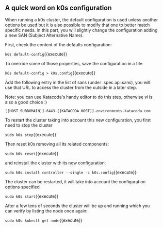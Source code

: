 ## A quick word on k0s configuration

When running a k0s cluster, the default configuration is used unless another options be used but it is also possible to modify that one to better match specific needs. In this part, you will slightly change the configuration adding a new SAN (Subject Alternative Name).

First, check the content of the defaults configuration:

`k0s default-config`{{execute}}

To override some of those properties, save the configuration in a file:

`k0s default-config > k0s.config`{{execute}}

Add the following entry in the list of sans (under .spec.api.sans), you will use that URL to access the cluster from the outside in a later step.

Note: you can use Katacoda's handy editor to do this step, otherwise *vi* is also a good choice :)

`[[HOST_SUBDOMAIN]]-6443-[[KATACODA_HOST]].environments.katacoda.com`

To restart the cluster taking into account this new configuration, you first need to stop the cluster

`sudo k0s stop`{{execute}}

Then reset k0s removing all its related components: 

`sudo k0s reset`{{execute}}

and reinstall the cluster with its new configuration:

`sudo k0s install controller --single -c k0s.config`{{execute}}

The cluster can be restarted, it will take into account the configuration options specified

`sudo k0s start`{{execute}}

After a few tens of seconds the cluster will be up and running which you can verify by listing the node once again:

`sudo k0s kubectl get node`{{execute}}